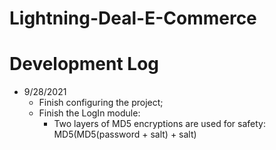 # Lightning-Deal-E-Commerce

# Development Log

- 9/28/2021
  - Finish configuring the project;
  - Finish the LogIn module:
    - Two layers of MD5 encryptions are used for safety: MD5(MD5(password + salt) + salt)
